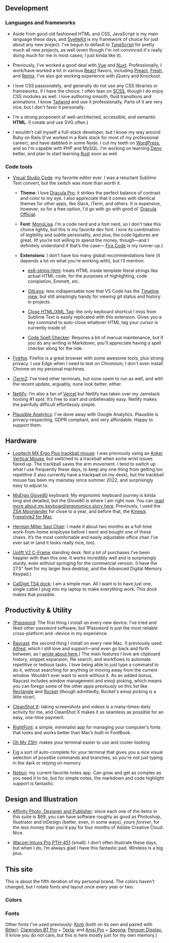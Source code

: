 <script>
  import FontTester from '$lib/components/demos/FontTester.svelte'
  import SiteColors from '$lib/components/demos/SiteColors.svelte'
</script>

## Development

### Languages and frameworks

- Aside from good old fashioned HTML and CSS, JavaScript is my main language these days, and [SvelteKit](https://kit.svelte.dev/) is my framework of choice for just about any new project. I've begun to default to [TypeScript](https://www.typescriptlang.org/) for pretty much all new projects, as well (even though I'm not convinced it's really doing much for me in most cases; I just kinda like it).

- Previously, I've worked a good deal with [Vue](https://vuejs.org/) and [Nuxt](https://nuxtjs.org). Professionally, I work/have worked a lot in various [React](https://reactjs.org/) flavors, including [Preact](https://preactjs.com/), [Fresh](https://fresh.deno.dev), and [Remix](http://remix.run/). I've also got working experience with jQuery and Knockout.

- I love CSS passionately, and generally do not use any CSS libraries or frameworks, if I have the choice. I often lean on [SCSS](https://sass-lang.com/), though I do enjoy CSS modules as well. I love authoring smooth, fluid transitions and animations. I know [Tailwind](https://tailwindcss.com) and use it professionally. Parts of it are very nice, but I don't favor it personally.

- I'm a strong proponent of well-architected, accessible, and semantic <b>HTML</b>. (I create and use SVG often.)

- I wouldn't call myself a full-stack developer, but I know my way around Ruby on Rails (I've worked in a Rails stack for most of my professional career), and have dabbled in some Node. I cut my teeth on [WordPress](https://wordpress.org/), and so I'm capable with PHP and MySQL. I'm working on learning [Deno](https://deno.com) better, and plan to start learning [Rust](https://www.rust-lang.org/) soon as well.

### Code tools

- [Visual Studio Code](https://code.visualstudio.com/): my favorite editor ever. I was a reluctant Sublime Text convert, but the switch was more than worth it.

  - **Theme**: I love [Dracula Pro](https://draculatheme.com/pro); it strikes the perfect balance of contrast and color to my eye. I also appreciate that it comes with identical themes for other apps, like Slack, iTerm, and others. It _is_ expensive, however, so for a free option, I'd go with go with good ol' [Dracula Official](https://marketplace.visualstudio.com/items?itemName=dracula-theme.theme-dracula).

  - **Font**: [MonoLisa](https://www.monolisa.dev/).
    I’m a code nerd and a font nerd, so I don't take this choice lightly, but this is my favorite dev font. I love its combination of legibility and subtle personality, and plus, the code ligatures are great. (If you’re not willing to spend the money, though—and I definitely understand if that’s the case—
    [Fira Code](https://github.com/tonsky/FiraCode) is my runner-up.)

  - **Extensions**: I don’t have too many global recommendations here (it depends a lot on what you’re working with), but I’ll mention:

    - [es6-string-html](https://marketplace.visualstudio.com/items?itemName=Tobermory.es6-string-html):
      treats HTML inside template literal strings like actual HTML code, for the purposes of highlighting, code completion, Emmett, etc.

    - [GitLens](https://marketplace.visualstudio.com/items?itemName=eamodio.gitlens):
      less indispensable now that VS Code has the [Timeline view](https://scotch.io/bar-talk/vs-code-v144-adds-a-git-timeline-view), but still amazingly handy for viewing git status and history in projects.

    - [Close HTML/XML Tag](https://marketplace.visualstudio.com/items?itemName=Compulim.compulim-vscode-closetag):
      the only keyboard shortcut I miss from Sublime Text is easily replicated with this extension. Gives you a key command to auto-close whatever HTML tag your cursor is currently inside of.

    - [Code Spell Checker](https://marketplace.visualstudio.com/items?itemName=streetsidesoftware.code-spell-checker):
      Requires a bit of manual maintenance, but if you do any writing in Markdown, you'll appreciate having a spell checker along for the ride.

- [Firefox](https://www.mozilla.org/en-US/firefox/new/):
  Firefox is a great browser with some awesome tools, plus strong privacy. I use Edge when I need to test on Chromium; I don't even install Chrome on my personal machines.

- [iTerm2](https://www.iterm2.com/):
  I’ve tried other terminals, but none seem to run as well, and with the recent update, arguably, none look better, either.

- [Netlify](https://www.netlify.com/):
  I’m also a fan of
  [Vercel](https://vercel.com/home) but Netlify has taken over my Jamstack hosting #1 spot. It’s free to start and unbelievably easy. Netlify makes the painfully difficult effortlessly simple.

- [Plausible Analytics](https://plausible.io/): I've done away with Google Analytics. Plausible is privacy-respecting, GDPR compliant, and very affordable. Happy to support them.

## Hardware

- [Logitech MX Ergo Plus trackball mouse](https://www.logitech.com/en-us/products/mice/mx-ergo-wireless-trackball-mouse.html): I was previously using an [Anker Vertical Mouse](https://www.anker.com/products/variant/xanker-24g-wireless-vertical-ergonomic-optical-mouse/xa7852011), but switched to a trackball when some wrist issues flared up. The trackball saves the arm movement. I tend to switch up what I use frequently these days, to keep any one thing from getting too repetitive (I also currently have a trackpad on my desk), but the trackball mouse has been my mainstay since summer 2022, and surprisingly easy to adjust to.

- [MoErgo Glove80](https://moergo.com/) keyboard:
	My ergonomic keyboard journey is kinda long and detailed, but the Glove80 is where I am right now. You can [read more about my keyboard/ergonomics story here](/blog/glove80-first-impressions). Previously, I used the [ZSA Moonlander](https://www.zsa.io/moonlander) for close to a year, and before that, the [Kinesis Freestyle2 for Mac](https://kinesis-ergo.com/shop/freestyle2-mac/).

- [Herman Miller Sayl Chair](https://www.hermanmiller.com/products/seating/office-chairs/sayl-chairs/):
  I made it about two months as a full-time work-from-home employee before I went and bought one of these chairs. It’s the most comfortable and easily adjustable office chair I’ve ever sat in (and it looks really nice, too).

- [Uplift V2 C-Frame](https://www.upliftdesk.com/uplift-v2-standing-desk-frame/) standing desk:
  Not a lot of purchases I’ve been happier with than this one. It works incredibly well and is surprisingly sturdy, even without springing for the commercial version. (I have the 27.5" feet for my larger Ikea desktop, and the Advanced Digital Memory Keypad.)

- [CalDigit TS4 dock](https://www.caldigit.com/thunderbolt-station-4/): I am a simple man. All I want is to have just one, single cable I plug into my laptop to make everything work. This dock makes that possible.

## Productivity &amp; Utility

- [1Password](https://1password.com):
  The first thing I install on every new device. I’ve tried and liked other password software, but 1Password is just the most reliable cross-platform and -device in my experience.

- [Raycast](https://www.raycast.com/):
  the <em>second</em> thing I install on every new Mac. (I previously used [Alfred](https://www.alfredapp.com/), which I still love and support—and even go back and forth between, as I [wrote about here](/blog/alfred-raycast).) The main features I love are clipboard history, snippet expansion, file search, and workflows to automate repetitive or tedious tasks. I love being able to just type a command to do it, without searching for anything or moving away from the current window. Wouldn’t ever want to work without it. As an added bonus, Raycast includes window management and emoji picking, which means you can forego some of the other apps previously on this list like [Rectangle](https://rectangleapp.com/) and [Rocket](https://matthewpalmer.net/rocket/) (though admittedly, Rocket's emoji picking is a little nicer).

- [CleanShot X](https://cleanshot.com/):
  taking screenshots and videos is a many-times-daily activity for me, and CleanShot X makes it as seamless as possible for an easy, one-time payment.

- [RightFont](https://rightfontapp.com/):
  a simple, minimalist app for managing your computer’s fonts that looks and works better than Mac’s built-in FontBook.

- [Oh My ZSH](https://ohmyz.sh/):
  makes your terminal easier to use and cooler-looking

- [Fig](https://fig.io/)
  a sort of auto-complete for your terminal that gives you a nice visual selection of possible commands and branches, so you're not just typing in the dark or relying on memory

- [Notion](https://notion.so):
  my current favorite notes app. Can grow and get as complex as you need it to be, but for simple notes, the markdown and code highlight support is fantastic.

## Design and Illustration

- [Affinity Photo, Designer and Publisher](https://xaffinity.serif.com):
  since each one of the items in this suite is $69, you can have software roughly as good as Photoshop, Illustrator and InDesign (better, even, in some ways), <em>yours forever</em>, for the less money than you'd pay for four months of Adobe Creative Cloud. Nice.

- [Wacom Intuos Pro PTH-451](https://www.wacom.com/en-us/products/pen-tablets/intuos-pro-small) (small):
  I don’t often illustrate these days, but when I do, I’m always glad I have this fantastic pad. Wireless is a big plus.

## This site

<p class="details">This is about the fifth iteration of my personal brand. The colors haven't changed, but I rotate fonts and layout once every year or two.</p>

### Colors

<SiteColors />

### Fonts

<FontTester
  font="Alkes"
  label="Alkes"
  link="https://www.myfonts.com/fonts/font-fabric/alkes/"
  italic={true}
  bold={true}
/>
<FontTester
  font="Averta-Std"
  label="Averta Std"
  link="https://www.myfonts.com/fonts/intelligent-foundry/averta-standard/"
  bold={true}
/>
<FontTester
  font="MonoLisa"
  label="MonoLisa
  Regular"
  link="https://www.monolisa.dev/"
/>

<p class="details">
  Other fonts I've used previously:
  <a href="https://www.myfonts.com/fonts/jcfonts/korb/" rel="external">Korb</a>
  (both on its own and paired with <a href="https://fonts.google.com/specimen/Bitter/" rel="external">Bitter</a>);
  <a href="https://www.myfonts.com/fonts/bitstream/clarendon/" rel="external">Clarendon BT Pro</a> +
  <a href="https://www.myfonts.com/fonts/latinotype/texta/" rel="external">Texta</a>; and
  <a href="https://www.myfonts.com/fonts/stawix/amsi-pro/" rel="external">Amsi Pro</a> +
  <a href="https://www.myfonts.com/search/sagona/" rel="external">Sagona</a>;
  <a href="https://www.myfonts.com/fonts/typemates/pensum-display/" rel="external">Pensum Display.</a>
  (I know you do not care, but this is here mostly just for my own memory.)
</p>
